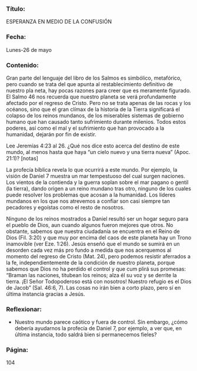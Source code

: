 ### Título:

ESPERANZA EN MEDIO DE LA CONFUSIÓN

### Fecha:

Lunes-26 de mayo

### Contenido:

Gran parte del lenguaje del libro de los Salmos es simbólico, metafórico, pero
cuando se trata del que apunta al restablecimiento definitivo de nuestro pla­
neta, hay pocas razones para creer que es meramente figurado. El Salmo 46 nos
recuerda que nuestro planeta se verá profundamente afectado por el regreso de
Cristo. Pero no se trata apenas de las rocas y los océanos, sino que el gran clímax
de la historia de la Tierra significará el colapso de los reinos mundanos, de los
miserables sistemas de gobierno humano que han causado tanto sufrimiento
durante milenios. Todos estos poderes, así como el mal y el sufrimiento que han provocado a
la humanidad, dejarán por fin de existir.

Lee Jeremías 4:23 al 26. ¿Qué nos dice esto acerca del destino de este
mundo, al menos hasta que haya “un cielo nuevo y una tierra nueva”
(Apoc. 21:1)? [notas]

La profecía bíblica revela lo que ocurrirá a este mundo. Por ejemplo, la visión
de Daniel 7 muestra un mar tempestuoso del cual surgen naciones. Los vientos
de la contienda y la guerra soplan sobre el mar pagano o gentil (la tierra), dando
origen a un reino mundano tras otro, ninguno de los cuales puede resolver los
problemas que acosan a la humanidad. Los líderes mundanos en los que nos
atrevemos a confiar son casi siempre tan pecadores y egoístas como el resto
de nosotros.

Ninguno de los reinos mostrados a Daniel resultó ser un hogar seguro para
el pueblo de Dios, aun cuando algunos fueron mejores que otros. No obstante,
sabemos que nuestra ciudadanía se encuentra en el Reino de Dios (Fil. 3:20) y
que muy por encima del caos de este planeta hay un Trono inamovible (ver Eze.
1:26). Jesús enseñó que el mundo se sumirá en un desorden cada vez más pro­
fundo a medida que nos acerquemos al momento del regreso de Cristo (Mat. 24),
pero podemos resistir aferrados a la fe, independientemente de la condición de
nuestro planeta, porque sabemos que Dios no ha perdido el control y que cum­
plirá sus promesas: “Braman las naciones, titubean los reinos; alza él su voz y
se derrite la tierra. ¡El Señor Todopoderoso está con nosotros! Nuestro refugio
es el Dios de Jacob” (Sal. 46:6, 7). Las cosas no irán bien a corto plazo, pero sí en
última instancia gracias a Jesús.

### Reflexionar:

- Nuestro mundo parece caótico y fuera de control. Sin embargo, ¿cómo debería
  ayudarnos la profecía de Daniel 7, por ejemplo, a ver que, en última instancia,
  todo saldrá bien si permanecemos fieles?

### Página:

104
